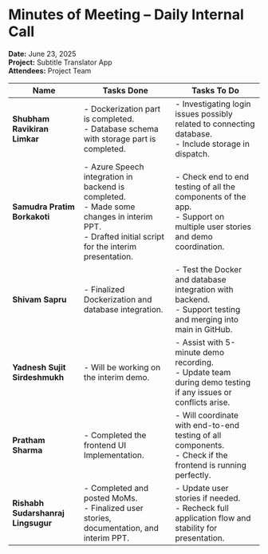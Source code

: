 # Minutes of Meeting – Daily Internal Call  
**Date:** June 23, 2025  
**Project:** Subtitle Translator App  
**Attendees:** Project Team  

| Name                         | Tasks Done                                                                                             | Tasks To Do                                                                                                         |
|------------------------------|----------------------------------------------------------------------------------------------------------|----------------------------------------------------------------------------------------------------------------------|
| **Shubham Ravikiran Limkar** | - Dockerization part is completed.  <br>- Database schema with storage part is completed.               | - Investigating login issues possibly related to connecting database. <br>- Include storage in dispatch.            |
| **Samudra Pratim Borkakoti** | - Azure Speech integration in backend is completed.  <br>- Made some changes in interim PPT. <br>- Drafted initial script for the interim presentation. | - Check end to end testing of all the components of the app. <br>- Support on multiple user stories and demo coordination. |
| **Shivam Sapru**             | - Finalized Dockerization and database integration.                                                     | - Test the Docker and database integration with backend. <br>- Support testing and merging into main in GitHub.     |
| **Yadnesh Sujit Sirdeshmukh**| - Will be working on the interim demo.                                                                  | - Assist with 5-minute demo recording. <br>- Update team during demo testing if any issues or conflicts arise.      |
| **Pratham Sharma**           | - Completed the frontend UI Implementation.                                                             | - Will coordinate with end-to-end testing of all components. <br>- Check if the frontend is running perfectly.       |
| **Rishabh Sudarshanraj Lingsugur** | - Completed and posted MoMs. <br>- Finalized user stories, documentation, and interim PPT.              | - Update user stories if needed. <br>- Recheck full application flow and stability for presentation.                 |
